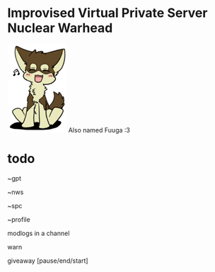 # Improvised Virtual Private Server Nuclear Warhead

![](images/fuuga.png) Also named Fuuga :3

# todo

~gpt

~nws

~spc

~profile

modlogs in a channel

warn

giveaway [pause/end/start]
